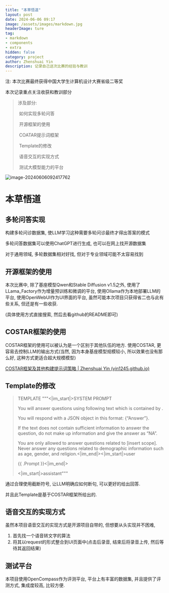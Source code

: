 ```yaml
---
title: "本草悟道"
layout: post
date: 2024-06-06 09:17
image: /assets/images/markdown.jpg
headerImage: ture
tag:
- markdown
- components
- extra
hidden: false
category: project
author: Zhenshuai Yin
description: 记录自己这次比赛的经验与教训
---
```


注: 本次比赛最终获得中国大学生计算机设计大赛省级二等奖

本次记录重点关注收获和教训部分

> 涉及部分:
>
> ​	如何实现多轮问答
>
> ​	开源框架的使用
>
> ​	COATAR提示词框架
>
> ​	Template的修改
>
> ​	语音交互的实现方式
>
> ​	测试大模型能力的平台

![image-20240606092417762](https://tuchuang-yzs.oss-cn-beijing.aliyuncs.com/image-20240606092417762.png)

# 本草悟道

## 多轮问答实现

构建多轮问诊数据集, 使LLM学习这种需要多轮问诊最终才得出答案的模式

多轮问答数据集可以使用ChatGPT进行生成, 也可以在网上找开源数据集

对于通用领域, 多轮数据集相对好找, 但对于专业领域可能不太容易找到

## 开源框架的使用

本次比赛中, 除了基座模型Qwen和Stable Diffusion v1.5之外, 使用了LLama_Factory作为增量预训练和微调的平台, 使用Ollama作为本地部署LLM的平台, 使用OpenWebUI作为UI界面的平台, 虽然可能本次项目只获得省二也与此有些关系, 但还是有一些收获.

(具体使用方式直接搜索, 然后去看github的README即可)

## COSTAR框架的使用

COSTAR框架的使用可以被认为是一个区别于其他队伍的地方. 使用COSTAR, 更容易去控制LLM的输出方式(当然, 因为本身基座模型规模较小, 所以效果也没有那么好, 这种方式更适合超大规模模型)

[COSTAR框架及其他构建提示词策略 | Zhenshuai Yin (yin1245.github.io)](https://yin1245.github.io/GPT提示词-COSTAR框架/)

## Template的修改

> TEMPLATE """<|im_start|>SYSTEM PROMPT
>
> You will answer questions using following text which is contained by <insert text>.
>
> You will respond with a JSON object in this format: {“Answer”}.
>
> If the text does not contain sufficient information to answer the question, do not make up information and give the answer as “NA”.
>
> You are only allowed to answer questions related to [insert scope]. Never answer any questions related to demographic information such as age, gender, and religion.<|im_end|><|im_start|>user
>
> {{ .Prompt }}<|im_end|>
>
> <|im_start|>assistant"""

通过合理使用截断符号, 让LLM明确应如何断句, 可以更好的给出回答.

并且此Template是基于COSTAR框架所给出的.

## 语音交互的实现方式

虽然本项目语音交互的实现方式是开源项目自带的, 但想要从头实现并不困难, 

1. 首先找一个语音转文字的算法
2. 将其以request的形式整合到UI页面中(点击后录音, 结束后将录音上传, 然后等待其返回结果)

## 测试平台

本项目使用OpenCompass作为评测平台, 平台上有丰富的数据集, 并且提供了评测方式, 集成度较高, 比较方便.













































